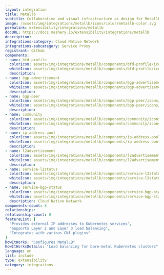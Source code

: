 ```yaml
---
layout: integration
title: Metallb
subtitle: Collaborative and visual infrastructure as design for Metallb
image: /assets/img/integrations/metallb/icons/color/metallb-color.svg
permalink: extensibility/integrations/metallb
docURL: https://docs.meshery.io/extensibility/integrations/metallb
description: 
integrations-category: Cloud Native Network
integrations-subcategory: Service Proxy
registrant: Github
components: 
- name: bfd-profile
  colorIcon: assets/img/integrations/metallb/components/bfd-profile/icons/color/bfd-profile-color.svg
  whiteIcon: assets/img/integrations/metallb/components/bfd-profile/icons/white/bfd-profile-white.svg
  description: 
- name: bgp-advertisement
  colorIcon: assets/img/integrations/metallb/components/bgp-advertisement/icons/color/bgp-advertisement-color.svg
  whiteIcon: assets/img/integrations/metallb/components/bgp-advertisement/icons/white/bgp-advertisement-white.svg
  description: 
- name: bgp-peer
  colorIcon: assets/img/integrations/metallb/components/bgp-peer/icons/color/bgp-peer-color.svg
  whiteIcon: assets/img/integrations/metallb/components/bgp-peer/icons/white/bgp-peer-white.svg
  description: 
- name: community
  colorIcon: assets/img/integrations/metallb/components/community/icons/color/community-color.svg
  whiteIcon: assets/img/integrations/metallb/components/community/icons/white/community-white.svg
  description: 
- name: ip-address-pool
  colorIcon: assets/img/integrations/metallb/components/ip-address-pool/icons/color/ip-address-pool-color.svg
  whiteIcon: assets/img/integrations/metallb/components/ip-address-pool/icons/white/ip-address-pool-white.svg
  description: 
- name: l2advertisement
  colorIcon: assets/img/integrations/metallb/components/l2advertisement/icons/color/l2advertisement-color.svg
  whiteIcon: assets/img/integrations/metallb/components/l2advertisement/icons/white/l2advertisement-white.svg
  description: 
- name: service-l2status
  colorIcon: assets/img/integrations/metallb/components/service-l2status/icons/color/service-l2status-color.svg
  whiteIcon: assets/img/integrations/metallb/components/service-l2status/icons/white/service-l2status-white.svg
  description: 
- name: service-bgp-status
  colorIcon: assets/img/integrations/metallb/components/service-bgp-status/icons/color/service-bgp-status-color.svg
  whiteIcon: assets/img/integrations/metallb/components/service-bgp-status/icons/white/service-bgp-status-white.svg
  description: Cloud Native Network
components-count: 8
relationships: 
relationship-count: 0
featureList: [
  "Provides external IP addresses to Kubernetes services",
  "Supports Layer 2 and Layer 3 load balancing",
  "Integrates with various CNI plugins"
]
howItWorks: "Configures MetalLB"
howItWorksDetails: "Load balancing for bare-metal Kubernetes clusters"
language: en
list: include
type: extensibility
category: integrations
---
```

